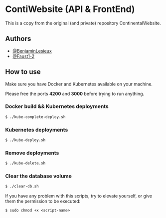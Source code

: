 
# ContiWebsite (API & FrontEnd)

This is a copy from the original (and private) repository ContinentalWebsite.


## Authors

- [@BenjaminLesieux](https://www.github.com/BenjaminLesieux)
- [@Faust1-2](https://www.github.com/Faust1-2)

## How to use

Make sure you have Docker and Kubernetes available on your machine.

Please free the ports **4200** and **3000** before trying to run anything.

### Docker build && Kubernetes deployments
```bash
$ ./kube-complete-deploy.sh
```

### Kubernetes deployments
```bash
$ ./kube-deploy.sh
```

### Remove deployments
```bash
$ ./kube-delete.sh
```

### Clear the database volume
```bash
$ ./clear-db.sh
```

If you have any problem with this scripts, try to elevate yourself, or give them the permission to be executed:

```
$ sudo chmod +x <script-name>
```
